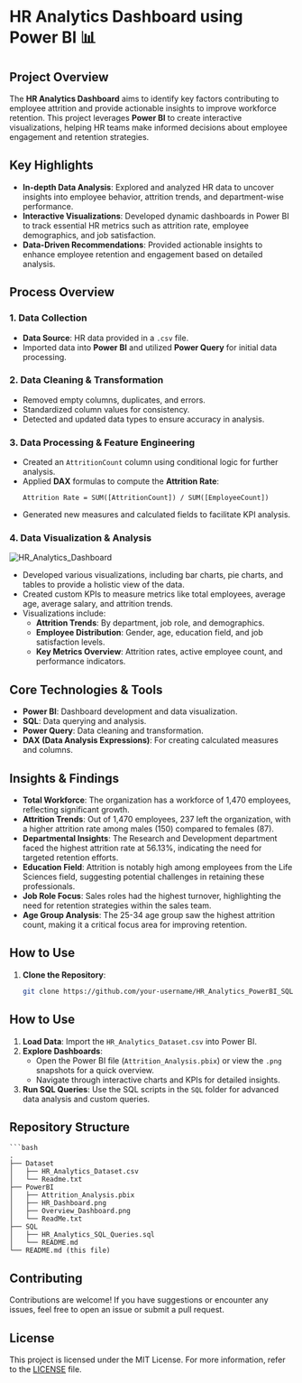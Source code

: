 # HR Analytics Dashboard using Power BI 📊

## Project Overview

The **HR Analytics Dashboard** aims to identify key factors contributing to employee attrition and provide actionable insights to improve workforce retention. This project leverages **Power BI** to create interactive visualizations, helping HR teams make informed decisions about employee engagement and retention strategies.

## Key Highlights

- **In-depth Data Analysis**: Explored and analyzed HR data to uncover insights into employee behavior, attrition trends, and department-wise performance.
- **Interactive Visualizations**: Developed dynamic dashboards in Power BI to track essential HR metrics such as attrition rate, employee demographics, and job satisfaction.
- **Data-Driven Recommendations**: Provided actionable insights to enhance employee retention and engagement based on detailed analysis.

## Process Overview

### 1. Data Collection
- **Data Source**: HR data provided in a `.csv` file.
- Imported data into **Power BI** and utilized **Power Query** for initial data processing.

### 2. Data Cleaning & Transformation
- Removed empty columns, duplicates, and errors.
- Standardized column values for consistency.
- Detected and updated data types to ensure accuracy in analysis.

### 3. Data Processing & Feature Engineering
- Created an `AttritionCount` column using conditional logic for further analysis.
- Applied **DAX** formulas to compute the **Attrition Rate**:
    ```DAX
    Attrition Rate = SUM([AttritionCount]) / SUM([EmployeeCount])
    ```
- Generated new measures and calculated fields to facilitate KPI analysis.

### 4. Data Visualization & Analysis

![HR_Analytics_Dashboard](https://github.com/user-attachments/assets/f83fab1d-35bf-4527-8aad-1a7612cde5e0)

- Developed various visualizations, including bar charts, pie charts, and tables to provide a holistic view of the data.
- Created custom KPIs to measure metrics like total employees, average age, average salary, and attrition trends.
- Visualizations include:
  - **Attrition Trends**: By department, job role, and demographics.
  - **Employee Distribution**: Gender, age, education field, and job satisfaction levels.
  - **Key Metrics Overview**: Attrition rates, active employee count, and performance indicators.

## Core Technologies & Tools
- **Power BI**: Dashboard development and data visualization.
- **SQL**: Data querying and analysis.
- **Power Query**: Data cleaning and transformation.
- **DAX (Data Analysis Expressions)**: For creating calculated measures and columns.

## Insights & Findings

- **Total Workforce**: The organization has a workforce of 1,470 employees, reflecting significant growth.
- **Attrition Trends**: Out of 1,470 employees, 237 left the organization, with a higher attrition rate among males (150) compared to females (87).
- **Departmental Insights**: The Research and Development department faced the highest attrition rate at 56.13%, indicating the need for targeted retention efforts.
- **Education Field**: Attrition is notably high among employees from the Life Sciences field, suggesting potential challenges in retaining these professionals.
- **Job Role Focus**: Sales roles had the highest turnover, highlighting the need for retention strategies within the sales team.
- **Age Group Analysis**: The 25-34 age group saw the highest attrition count, making it a critical focus area for improving retention.

## How to Use

1. **Clone the Repository**:
   ```bash
   git clone https://github.com/your-username/HR_Analytics_PowerBI_SQL.git

## How to Use

1. **Load Data**: Import the `HR_Analytics_Dataset.csv` into Power BI.
2. **Explore Dashboards**:
   - Open the Power BI file (`Attrition_Analysis.pbix`) or view the `.png` snapshots for a quick overview.
   - Navigate through interactive charts and KPIs for detailed insights.
3. **Run SQL Queries**: Use the SQL scripts in the `SQL` folder for advanced data analysis and custom queries.

## Repository Structure
    ```bash
    .
    ├── Dataset
    │   ├── HR_Analytics_Dataset.csv
    │   └── Readme.txt
    ├── PowerBI
    │   ├── Attrition_Analysis.pbix
    │   ├── HR_Dashboard.png
    │   ├── Overview_Dashboard.png
    │   └── ReadMe.txt
    ├── SQL
    │   ├── HR_Analytics_SQL_Queries.sql
    │   └── README.md
    └── README.md (this file)


## Contributing

Contributions are welcome! If you have suggestions or encounter any issues, feel free to open an issue or submit a pull request.

## License

This project is licensed under the MIT License. For more information, refer to the [LICENSE](LICENSE) file.
